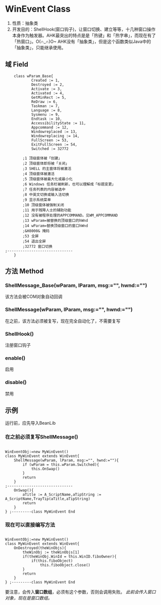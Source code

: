 # WinEvent Class

1.  性质：抽象类
2.  开发目的：ShellHook(窗口钩子)，让窗口切换、建立等等，十几种窗口操作本身作为触发器。AHK最突出的特点是是「热键」和「热字串」，而现在有了「热窗口」。O(∩_∩)O~
    AHK没有「抽象类」，但是这个函数类似Java中的「抽象类」，只能继承使用。

## 域 Field

```autohotkey
	class wParam_Base{
			Created := 1,
            Destroyed := 2,
            Activate := 3,
            Activated := 4,
            GetMinRect := 5,
            ReDraw := 6,
            Taskman := 7,
            Language := 8,
            Sysmenu := 9,
            Endtask := 10,
            AccessibilityState := 11,
            Appcommand := 12,
            Windowreplaced := 13,
            Windowreplacing := 14,
            FullScreen := 53,
            ExitFullScreen := 54,
			Switched := 32772
			
		;1 顶级窗体被「创建」
		;2 顶级窗体即将被「关闭」
		;3 SHELL 的主窗体将被激活
		;4 顶级窗体被激活
		;5 顶级窗体被最大化或最小化
		;6 Windows 任务栏被刷新，也可以理解成「标题变更」
		;7 任务列表的内容被选中
		;8 中英文切换或输入法切换
		;9 显示系统菜单
		;10 顶级窗体被强制关闭
		;11 用于残障人士的辅助功能
		;12 没有被程序处理的APPCOMMAND。见WM_APPCOMMAND
		;13 wParam=被替换的顶级窗口的hWnd
		;14 wParam=替换顶级窗口的窗口hWnd
		;&H8000& 掩码
		;53 全屏
		;54 退出全屏
		;32772 窗口切换
;------------------------------
	} 
```

## 方法 Method

### ShellMessage_Base(wParam, lParam, msg:="", hwnd:="")

该方法会被COM对象自动回调

### ShellMessage(wParam, lParam, msg:="", hwnd:="")

在之前，该方法必须被复写，现在完全自动化了，不需要复写

### ShellHook()

注册窗口钩子

### enable()

启用

### disable()

禁用

## 示例

运行前，应先导入BeanLib

### 在之前必须复写ShellMessage()

```autohotkey

WinEventObj:=new MyWinEvent()
class MyWinEvent extends WinEvent{
	ShellMessage(wParam, lParam, msg:="", hwnd:=""){
		if (wParam = this.wParam.Switched){
			this.OnSwap()
		}
		return
	}
;------------------------------
	OnSwap(){
		aTitle := A_ScriptName,aTipString := A_ScriptName,TrayTip(aTitle,aTipString) 
		return
	}	
} ;---------class MyWinEvent End

```

### 现在可以直接编写方法

```autohotkey

WinEventObj:=new MyWinEvent()
class MyWinEvent extends WinEvent{
	OnDestroyed(theWinObjs){
		theWinObj := theWinObjs[1]
		if(theWinObj.WinId = this.WinID.fiboOwner){
			if(this.fiboObject)
				this.fiboObject.close()
		}
		return
	}	
} ;---------class MyWinEvent End

```

要注意，会传入**窗口数组**，必须有这个参数，否则会调用失败。
*此前会传入窗口对象，现在是窗口数组。*